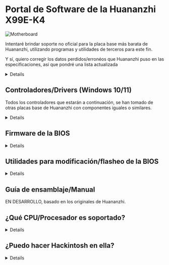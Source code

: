 [Herramientas para Aptio V]: https://www.mediafire.com/file/ucvt4pdxjrtpmu7/Tools_for_AMI_Aptio_V.zip/file
[Herramientas para Aptio V (Alt)]: https://disk.yandex.com/d/XrZjsImaqxl8Uw
[aquí mismo]: https://github.com/sebasrock156/Huananzhi-X99E-K4-Opencore
[Controlador de audio]: https://www.mediafire.com/file/046t9639xeyr243/X99-P4FAudio.rar/file
[Controlador de Red Ethernet para W10]: https://www.mediafire.com/file/z4w75jswapzof1j/X99-P4FLAN.rar/file
[Controlador de Red Ethernet para W11]: https://www.mediafire.com/file/53yr2eb7w82h75v/X99-P4FLanwin11.zip/file
[Imagen de BIOS Original]: https://www.mediafire.com/file/zozi3s0fixamce4/X99E-K4+BIOS.rom/file
[Imagen de BIOS Desbloqueada]: https://www.mediafire.com/file/x4vfwu4vqol0hdd/X99E-K4+Unlocked.rom/file
[Controlador del Chipset]: https://www.mediafire.com/file/kevqagczu5b4igy/X99-P4FChipset.rar/file

# Portal de Software de la Huananzhi X99E-K4

![Motherboard](https://i.imgur.com/FtSCjxq.png)

Intentaré brindar soporte no oficial para la placa base más barata de Huananzhi, utilizando programas y utilidades de terceros para este fin.

Y sí, quiero corregir los datos perdidos/erronéos que Huananzhi puso en las especificaciones, así que pondré una lista actualizada

<details>
  
---
Componente | Descripción
---|:--:
Chipset | Intel P55 o HM55 (al azar)
Zócalo  | Intel LGA 2011-3
Ranuras de memoria RAM | DDR4(x4) con soporte hasta 128GB (Max.)
Frecuencia de RAM. | Soporte Quad-channel (en 2 o 4 ranuras) desde 1866Mhz hasta 2400Mhz con modulos ECC o No-ECC
Interfaz de almacenamiento | Sata 2.0(x3)@3Gbps
Expansión de almacenamiento | Una ranura M.2 2280 NVME PCIEx4 3.0@32Gbps o M.2 NGFF Sata 2.0@3Gbps
Tarjeta de audio | Realtek HD Audio ALC897 (Soporta Surround 5.1 max.)
Tarjeta de red | Realtek Ethernet RTL8168 1Gbps.
Interfaz de corriente | ATX de 24 pines + ATX 12v de 8 pines
Interfaz de disipación | Ventilador para CPU(x2) de 4 pines (Ventiladores con conector de 3 pines también son compatibles)
Alimentación de energía | Entre 6 a 8 fases de alimentación (Con fuentes de 600W o superior)
Dimensiones | 210*182mm Micro-ATX
Panel trasero | PS/2 Port(x2), USB 2.0@480Mbps(x6), puerto de red (RJ45), interfaz de audio (3 conectores)
Panel frontal | (Solo conectores) USB 2.0(1x), USB 3.0(x1) interfaz de audio (x1) puerto COM (x1), Interfaz de encendido/apagado - reinicio
Sistema soportado | Windows (7, 10 y 11), GNU/Linux (x86_64), MacOS (solamente con Hackintosh)
---
</details>


## Controladores/Drivers (Windows 10/11)

Todos los controladores que estarán a continuación, se han tomado de otras placas base de Huananzhi con componentes iguales o similares.

<details>

[Controlador del Chipset] (Tomado de la X99-P4F)

[Controlador de Audio] (Tomado de la X99-P4F)

[Controlador de Red Ethernet para W10] | [Controlador de Red Ethernet para W11] (Tomado de la X99-P4F)


⚠ **Descargo de responsabilidad** ⚠: Si usas utilidades como Driver Booster, puede que dichos controladores corrompan cosas en el sistema, procede con precaución.

---
  
</details>

## Firmware de la BIOS

<details>
  
Como no tenemos un archivo oficial de Huananzhi, me he dado a la tarea de hacer un volcado desde mi propia placa base.

[Imagen de BIOS Original]: Esta es un volcado del BIOS de stock de mi placa base, sin modificaciones.

[Imagen de BIOS Desbloqueada]: Esta es una BIOS con los ajustes de Overclock habilitados/desbloqueados. (**RECOMENDADO ÚNICAMENTE PARA PROCESADORES XEON 16XX V3/V4 Y CORE EXTREME; TAMPOCO GARANTIZO BUENOS RESULTADOS**)

Intente realizar el Hack del Turbo Boost si tiene un Xeon V3; en mi caso, tengo un Xeon V4 y puede que no funcione en lo absoluto.

---

</details>

## Utilidades para modificación/flasheo de la BIOS

<details>
  
⚠ **Descargo de responsabilidad** ⚠: Aquí quiero apelar al Fair Use, algunas herramientas son filtraciones de Servicios Técnicos y Empresas, la Ingeniería Inversa de estas suele ser ilegal, pero aquí se usa con fines educativos.

[Herramientas para Aptio V] | [Herramientas para Aptio V (Alt)]: Estas herramientas nos permiten modificar y actualizar nuevos firmwares de la BIOS.

---
</details>

## Guía de ensamblaje/Manual

EN DESARROLLO, basado en los originales de Huananzhi.

## ¿Qué CPU/Procesador es soportado?

<details>
Basado en Socket (LGA 2011-3), todos los procesadores con ese socket pueden ser compatibles, pero el Southbridge (Chipset) es un misterio. A continuación enumeré algunos procesadores probados con esta Placa Base:

---
Serie | Modelo | Especificaciones | Notas
---|---|---|:--:
Core | i7-5820K | Haswell-E, 6 Núcleos/12 Hilos@3.3 GHz/3.6GHz Turbo, TDP 140W | Compatible con fuentes de 500W  
Core | i7-5930K | Haswell-E, 6 Núcleos/12 Hilos@3.5 GHz/3.7GHz Turbo, TDP 140W | Compatible con fuentes de 500W
Core | i7-6800K | Broadwell-E, 6 Núcleos/12 Hilos@3.4 GHz/3.6GHz Turbo, TDP 140W | Compatible con fuentes de 500W
Core | i7-6850K | Broadwell-E, 6 Núcleos/12 Hilos@3.6 GHz/3.8GHz Turbo, TDP 140W | Compatible con fuentes de 500W
Core | i7-6900K | Broadwell-E, 8 Núcleos/16 Hilos@3.2 GHz/3.7GHz Turbo, TDP 140W | Compatible con fuentes de 500W
Core Extreme | i7-5960X | Haswell-E, 8 Núcleos/16 Hilos@3.0 GHz/3.5GHz Turbo, TDP 140W | Compatible con fuentes de 500W
Core Extreme | i7-6950X | Broadwell-E, 10 Núcleos/20 Hilos@3.0 GHz/3.5GHz Turbo, TDP 140W | Compatible con fuentes de 650W
Xeon | Series E5-16XX y E5-26XX V3 | Haswell-EP | Compatible con fuentes de 750W o más
Xeon | Series E5-16XX y E5-26XX V4 | Broadwell-EP | Compatible con fuentes de 750W o más
Xeon | Serie E5-46XX V3 | Haswell-EP | Compatible con fuentes de 750W o más, pero usando solo módulos de RAM ECC (compruebe antes el ancho de banda)
Xeon | Serie E5-46XX V4 | Broadwell-EP | Compatible con fuentes de 1000W o más, pero usando solo módulos de RAM ECC (compruebe antes el ancho de banda)
---
  
</details>

## ¿Puedo hacer Hackintosh en ella?

<details>

La respuesta corta es SI, si que puedes.

La respuesta larga es SI, pero: Realmente necesitamos saber cuál es el chipset de la placa base (HM55 o P55), la tarjeta de audio (normalmente la Realtek ALC897) y la GPU que se utilizará para inicializarlo (AMD o Nvidia, las discretas/dedicadas de Intel no tienen soporte).

Para la variante con chipset HM55 estoy trabajando en algunos EFI para arrancar MacOS como Hackintosh [aquí mismo]

---
  
</details>

